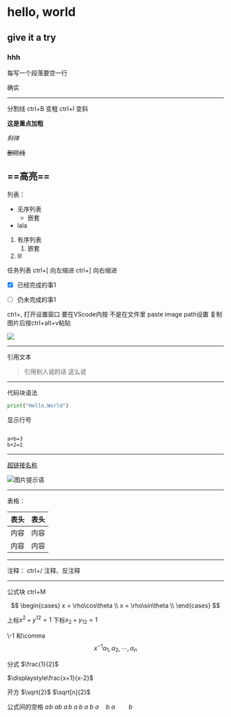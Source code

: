 # hello, world
## give it a try
### hhh

每写一个段落要空一行

确实

---
分割线
ctrl+B 变粗
ctrl+I 变斜

**这是重点加粗**

*斜体*

~~删除线~~

==高亮==
---

列表：

* 无序列表
  * 嵌套
* lala

1. 有序列表 
   1. 嵌套
2. lll

任务列表
ctrl+[ 向左缩进
ctrl+] 向右缩进

- [x] 已经完成的事1
- [ ] 仍未完成的事1


ctrl+, 打开设置窗口 要在VScode内按 不是在文件里
paste image path设置
复制图片后按ctrl+alt+v粘贴

![](image/2021-05-17-15-26-05.png)

---

引用文本

>引用别人说的话
>这么说

---
代码块语法
``` python
print("Hello,World")
```
显示行号
```{.line-numbers}

a+b=3
b+2=1
```
---

[超链接名称](https://github.com/vscode-icons/vscode-icons/blob/master/README.md)

![图片提示语](https://img.php.cn/upload/article/000/000/029/5dc4e88dc356b765.jpg)

---

表格：

| 表头 | 表头 |
| ---- | ---- |
| 内容 | 内容 |
| 内容 | 内容 |




---

注释：
ctrl+/ 注释、反注释
<!-- 这是注释 -->

---
公式块
ctrl+M

$$
\begin{cases}
x = \rho\cos\theta \\
x = \rho\sin\theta \\
\end{cases}
$$

上标$x^2+y^{12} = 1$
下标$x_2+y_{12} = 1$

\\-1  和\\comma 
$$
x^{-1}
\alpha_1,\alpha_2,\cdots,\alpha_n
$$

分式
$\frac{1}{2}$

$\displaystyle\frac{x+1}{x-2}$

开方
$\sqrt{2}$
$\sqrt[n]{2}$

公式间的空格
$a\!b$
$ab$
$a\,b$
$a\;b$
$a\ b$
$a\quad b$
$a\qquad b$


